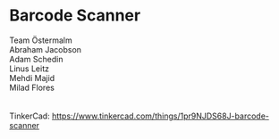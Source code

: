 # Barcode Scanner <br />
Team Östermalm <br />
Abraham Jacobson <br />
Adam Schedin <br />
Linus Leitz <br />
Mehdi Majid <br />
Milad Flores<br />
<br />
<br />
TinkerCad: https://www.tinkercad.com/things/1pr9NJDS68J-barcode-scanner<br />
